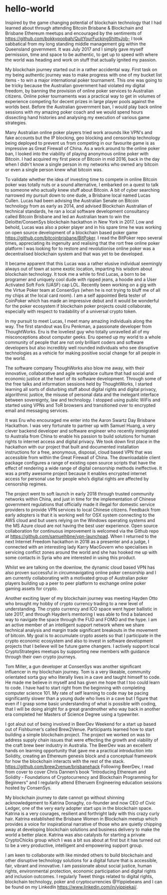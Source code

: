 # hello-world

Inspired by the game changing potential of blockchain technology that I had learned about through attending Bitcoin Brisbane & Blockchain and Brisbane Ethereum meetups and encouraged by the sentiments of https://github.com/bokkypoobah/QuitYourFuckingShittyJob- I took sabbatical from my long standing middle management gig within the Queensland government. It was July 2017 and I simply gave myself permission, time and space to be authentic, to get up to speed with where the world was heading and work on stuff that actually ignited my passion.

My blockchain journey started out in a rather accidental way. First task on my being authentic journey was to make progress with one of my bucket list items - to win a major international poker tournament. This one was going to be tricky because the Australian government had violated my digital freedom, by banning the provision of online poker services to Australian citizens. Online poker tournaments was a practical way to get in volumes of experience competing for decent prizes in large player pools against the worlds best. Before the Australian government ban, I would play back online sessions with my amazing poker coach and we would spend hours dissecting hand histories and analysing my execution of various game strategies. 

Many Australian online poker players tried work arounds like VPN's and fake accounts but the IP blocking, geo blocking and censorship technology being deployed to prevent us from competing in our favourite game is as impressive as Great Firewall of China. As a work around to the online poker ban, I looked into the viability of playing anonymous online poker with Bitcoin. I had acquired my first piece of Bitcoin in mid 2016, back in the day when I didn't know a single person in my networks who owned any bitcoin or even a single person knew what bitcoin was. 

To validate whether the idea of investing time to compete in online Bitcoin poker was totally nuts or a sound alternative, I embarked on a quest to talk to someone who actually knew stuff about Bitcoin. A bit of cyber searching narrowed my pursuit down to one dude, a Brisbane local named Lucas Cullen. Lucas had been advising the Australian Senate on Bitcoin technology from as early as 2014, and advised Blockchain Australian of technical standards, he ran a local software development consultancy called Bitcoin Brisbane and led an Australian team to win the Deloitte/ConsenSys blockchain hackathon in New York in 2017. Low and behold, Lucas was also a poker player and in his spare time he was working on open source development of a blockchain based poker game https://github.com/bitcoinbrisbane/BitPoker. I read the BitPoker repo several times, appreciating its ingenuity and realising that the rort free online poker platform I was looking for to restore and revolutionise online poker was a decentralised blockchain system and that was yet to be developed.

It became apparent that this Lucas was a rather elusive individual seemingly always out of town at some exotic location, imparting his wisdom about blockchain technology. It took me a while to find Lucas, a born to be programer and uniquely cool dude with ripped jeans, a hoodie and a User Activated Soft Fork (UASF) cap LOL. Recently been working on a gig with the Virtue Poker team at ConsenSys (when he is not trying to bluff me of all my chips at the local card room). I am a self appointed Beta tester of CoinPoker which has made an impressive debut and it would be wonderful for the poker ecosystem if blockchain poker projects could collaborate, especially with respect to tradability of a universal crypto token.  

In my pursuit to meet Lucas, I meet many amazing individuals along the way. The first standout was Eru Penkman, a passionate developer from ThoughtWorks. Eru is the loveliest guy who totally unravelled all of my misconceptions about computer geeks. Eru opened up my world to a whole community of people that are not only brilliant coders and software developers but also incredibly well rounded individuals who see disruptive technologies as a vehicle for making positive social change for all people in the world. 

The software company ThoughWorks also blow me away, with their innovative, collaborative and agile workplace culture that had social and economic justice at the heart of its software development. Through some of the free talks and information sessions held by ThoughtWorks, I started learning all sorts of disturbing stuff about digital rights and digital privacy, algorithmic justice, the misuse of personal data and the inelegant interface between sovereignty, law and technology. I stopped using public WiFis and started using VPNs and ToR browsers and transitioned over to encrypted email and messaging services. 

It was Eru who encouraged me enter into the Aaron Swartz Day Brisbane Hackathon. I was very fortunate to partner up with Samuel Huang, a very clever backend developer and software engineer who recently immigrated to Australia from China to enable his passion to build solutions for human rights to internet access and digital privacy. We took down first place in the hackathon with our project that built and documented installation instructions for a free, anonymous, disposal, cloud based VPN that was accessible from within the Great Firewall of China. The downloadable client package configures a range of existing open source scripts that have the effect of rendering a wide range of digital censorship methods ineffective. It was a pretty awesome project because it enables encrypted internet access for personal use for people who’s digital rights are affected by censorship regimes.

The project went to soft launch in early 2018 through trusted community networks within China, and just in time for the implementation of Chinese government regulations that officially made it illegal for domestic service providers to provide VPN services to local Chinese citizens. Feedback from early adopters is that it is working well for OSX system connecting to the AWS cloud and but users relying on the Windows operating systems and the MS Azure cloud are not having the best user experience. Open source collaboration for continuous improvement is welcomed via the Github repo at https://github.com/samuelhbne/vpn-launchpad. When I returned to the next Internet Freedom hackathon in 2018 as a presenter and a judge, I connected with an interesting lady Karry MacGovern who specialises in servicing conflict zones around the world and she has hooked me up with some contacts in Syria who are interested in using this product.

Whilst we are talking on the downlow, the dynamic cloud based VPN has also proven successful in circumnavigating online poker censorship and I am currently collaborating with a motivated group of Australian poker players building up a peer to peer platform to exchange online poker gaming assets for crypto.

Another exciting layer of my blockchain journey was meeting Hayden Otto who brought my hobby of crypto currency trading to a new level of understanding. The crypto currency and ICO space went hyper ballistic in late 2017, and through Hayden’s mentoring I was able to find a balanced way to navigate the space through the FUD and FOMO and the hype. I am an active member of an intelligent support network where we share technical analysis and margin trade significant breakouts in the movement of bitcoin. My goal is to accumulate crypto assets so that I participate in the crypto economic ecosystem and also to invest in software development projects that I believe will be future game changers. I actively support local CryptoStrategies meetups by supporting new members with guidance through their own crypto journeys.

Tom Miller, a gun developer at ConsenSys was another significant influencer in my blockchain journey. Tom is a very likeable, community orientated sorta guy who literally lives in a cave and taught himself to code. He made me believe in myself and has given me hope that I too could learn to code. I have had to start right from the beginning with completing computer science 101. My rate of self learning to code may be pacing significantly slower than a young dude who lives in a cave but I figure that even if I grasp some basic understanding of what is possible with coding, that I will be doing alright for a great grandmother who way back in another era completed her Masters of Science Degree using a typewriter.

I got alout out of being involved in BeerDev Weekend for a start up based out of Fishburner’s called Brew2Venue. Participants learned how to start building a simple blockchain project. The project we worked on was to address supply chain issues that were effecting the growth and viability of the craft brew beer industry in Australia. The BeerDev was an excellent hands on learning opportunity that gave me a practical introduction into Solidity, creating an Ethereum genesis block and a conceptual framework for how the blockchain interacts with the rest of the stack. https://github.com/brew2venue/brisbanehack  Following BeerDev, I read from cover to cover Chris Dannen’s book "Introducing Ethereum and Solidity - Foundations of Cryptocurrency and Blockchain Programming for Beginners" and I regularily attend Etheruem Engineering education sessions hosted by ConsenSys.

My blockchain journey to date cannot go without shinning acknowledgement to Katrina Donaghy, co-founder and now CEO of Civic Ledger, one of the very early adopter start ups in the blockchain space. Katrina is a very courages, resilient and forthright lady with this crazy curly hair. Katrina established the Brisbane Women in Blockchain meetup which provides a voice for  inspirational narrative of those who are quietly chipping away at developing blockchain solutions and business delivery to make the world a better place. Katrina was also catalysts for starting a private CryptoChicks group which I was a bit sus about at first but it has turned out to be a very productive, intelligent and empowering support group.

I am keen to collaborate with like minded others to build blockchain and other disruptive technology solutions for a digital future that is accessible, fair, vibrant and innovative. I am passionate about social justice, human rights, environmental protection, economic participation and digital rights and inclusion outcomes. I regularly Tweet things related to digital rights, blockchain technology, poker and cryptocurrencies @Yippiebeans and I can be found on my LinkedIn https://www.linkedin.com/in/yippiekai/. 
